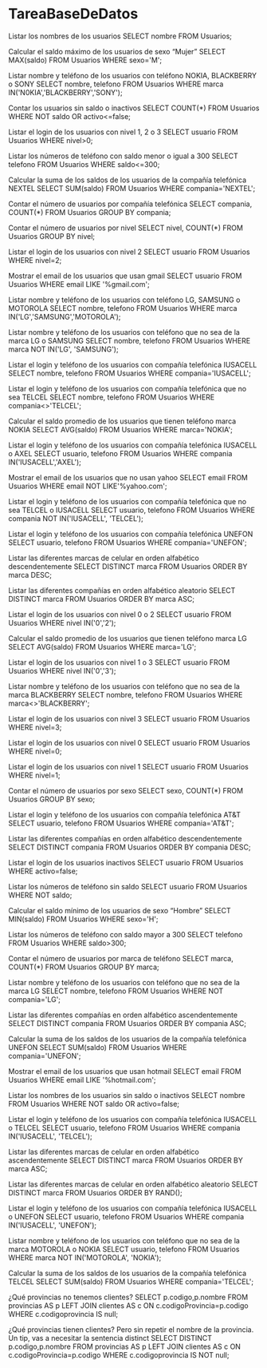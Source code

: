 # TareaBaseDeDatos
Listar los nombres de los usuarios
    SELECT nombre FROM Usuarios;

Calcular el saldo máximo de los usuarios de sexo “Mujer”
    SELECT MAX(saldo) FROM Usuarios WHERE sexo='M';

Listar nombre y teléfono de los usuarios con teléfono NOKIA, BLACKBERRY o SONY
    SELECT nombre, telefono FROM Usuarios WHERE marca IN('N0KIA','BLACKBERRY','SONY');

Contar los usuarios sin saldo o inactivos
    SELECT COUNT(*) FROM Usuarios WHERE NOT saldo OR activo<=false;

Listar el login de los usuarios con nivel 1, 2 o 3
    SELECT usuario FROM Usuarios WHERE nivel>0;

Listar los números de teléfono con saldo menor o igual a 300
    SELECT telefono FROM Usuarios WHERE saldo<=300;

Calcular la suma de los saldos de los usuarios de la compañía telefónica NEXTEL
    SELECT SUM(saldo) FROM Usuarios WHERE compania='NEXTEL';

Contar el número de usuarios por compañía telefónica
    SELECT compania, COUNT(*) FROM Usuarios GROUP BY compania;

Contar el número de usuarios por nivel
    SELECT nivel, COUNT(*) FROM Usuarios GROUP BY nivel;

Listar el login de los usuarios con nivel 2
    SELECT usuario FROM Usuarios WHERE nivel=2;

Mostrar el email de los usuarios que usan gmail
    SELECT usuario FROM Usuarios WHERE email LIKE '%gmail.com';

Listar nombre y teléfono de los usuarios con teléfono LG, SAMSUNG o MOTOROLA
    SELECT nombre, telefono FROM Usuarios WHERE marca IN('LG','SAMSUNG','MOTOROLA');

Listar nombre y teléfono de los usuarios con teléfono que no sea de la marca LG o SAMSUNG
    SELECT nombre, telefono FROM Usuarios WHERE marca NOT IN('LG', 'SAMSUNG');

Listar el login y teléfono de los usuarios con compañía telefónica IUSACELL
    SELECT nombre, telefono FROM Usuarios WHERE compania='IUSACELL';

Listar el login y teléfono de los usuarios con compañía telefónica que no sea TELCEL
    SELECT nombre, telefono FROM Usuarios WHERE compania<>'TELCEL';

Calcular el saldo promedio de los usuarios que tienen teléfono marca NOKIA
    SELECT AVG(saldo) FROM Usuarios WHERE marca='NOKIA';

Listar el login y teléfono de los usuarios con compañía telefónica IUSACELL o AXEL
    SELECT usuario, telefono FROM Usuarios WHERE compania IN('IUSACELL','AXEL');

Mostrar el email de los usuarios que no usan yahoo
    SELECT email FROM Usuarios WHERE email NOT LIKE'%yahoo.com';

Listar el login y teléfono de los usuarios con compañía telefónica que no sea TELCEL o IUSACELL
    SELECT usuario, telefono FROM Usuarios WHERE compania NOT IN('IUSACELL', 'TELCEL');

Listar el login y teléfono de los usuarios con compañía telefónica UNEFON
     SELECT usuario, telefono FROM Usuarios WHERE compania='UNEFON';

Listar las diferentes marcas de celular en orden alfabético descendentemente
    SELECT DISTINCT marca FROM Usuarios ORDER BY marca DESC;

Listar las diferentes compañías en orden alfabético aleatorio
    SELECT DISTINCT marca FROM Usuarios ORDER BY marca ASC;

Listar el login de los usuarios con nivel 0 o 2
    SELECT usuario FROM Usuarios WHERE nivel IN('0','2');

Calcular el saldo promedio de los usuarios que tienen teléfono marca LG
    SELECT AVG(saldo) FROM Usuarios WHERE marca='LG';

Listar el login de los usuarios con nivel 1 o 3
    SELECT usuario FROM Usuarios WHERE nivel IN('0','3');

Listar nombre y teléfono de los usuarios con teléfono que no sea de la marca BLACKBERRY
    SELECT nombre, telefono FROM Usuarios WHERE marca<>'BLACKBERRY';

Listar el login de los usuarios con nivel 3
    SELECT usuario FROM Usuarios WHERE nivel=3;

Listar el login de los usuarios con nivel 0
    SELECT usuario FROM Usuarios WHERE nivel=0;

Listar el login de los usuarios con nivel 1
    SELECT usuario FROM Usuarios WHERE nivel=1;

Contar el número de usuarios por sexo
    SELECT sexo, COUNT(*) FROM Usuarios GROUP BY sexo;

Listar el login y teléfono de los usuarios con compañía telefónica AT&T
     SELECT usuario, telefono FROM Usuarios WHERE compania='AT&T';

Listar las diferentes compañías en orden alfabético descendentemente
    SELECT DISTINCT compania FROM Usuarios ORDER BY compania DESC;

Listar el login de los usuarios inactivos
    SELECT usuario FROM Usuarios WHERE activo=false;

Listar los números de teléfono sin saldo
    SELECT usuario FROM Usuarios WHERE NOT saldo;

Calcular el saldo mínimo de los usuarios de sexo “Hombre”
    SELECT MIN(saldo) FROM Usuarios WHERE sexo='H';

Listar los números de teléfono con saldo mayor a 300
    SELECT telefono FROM Usuarios WHERE saldo>300;

Contar el número de usuarios por marca de teléfono
    SELECT marca, COUNT(*) FROM Usuarios GROUP BY marca;

Listar nombre y teléfono de los usuarios con teléfono que no sea de la marca LG
    SELECT nombre, telefono FROM Usuarios WHERE NOT compania='LG';

Listar las diferentes compañías en orden alfabético ascendentemente
    SELECT DISTINCT compania FROM Usuarios ORDER BY compania ASC;

Calcular la suma de los saldos de los usuarios de la compañía telefónica UNEFON
    SELECT SUM(saldo) FROM Usuarios WHERE compania='UNEFON';

Mostrar el email de los usuarios que usan hotmail
    SELECT email FROM Usuarios WHERE email LIKE '%hotmail.com';

Listar los nombres de los usuarios sin saldo o inactivos
    SELECT nombre FROM Usuarios WHERE NOT saldo OR activo=false;

Listar el login y teléfono de los usuarios con compañía telefónica IUSACELL o TELCEL
    SELECT usuario, telefono FROM Usuarios WHERE compania IN('IUSACELL', 'TELCEL');

Listar las diferentes marcas de celular en orden alfabético ascendentemente
    SELECT DISTINCT marca FROM Usuarios ORDER BY marca ASC;

Listar las diferentes marcas de celular en orden alfabético aleatorio
    SELECT DISTINCT marca FROM Usuarios ORDER BY RAND();

Listar el login y teléfono de los usuarios con compañía telefónica IUSACELL o UNEFON
    SELECT usuario, telefono FROM Usuarios WHERE compania IN('IUSACELL', 'UNEFON');

Listar nombre y teléfono de los usuarios con teléfono que no sea de la marca MOTOROLA o NOKIA
    SELECT usuario, telefono FROM Usuarios WHERE marca NOT IN('MOTOROLA', 'NOKIA');

Calcular la suma de los saldos de los usuarios de la compañía telefónica TELCEL
    SELECT SUM(saldo) FROM Usuarios WHERE compania='TELCEL';





¿Qué provincias no tenemos clientes?
    SELECT p.codigo,p.nombre FROM provincias AS p
    LEFT JOIN clientes AS c
    ON c.codigoProvincia=p.codigo
    WHERE c.codigoprovincia IS null;
  
  ¿Qué provincias tienen clientes? Pero sin repetir el nombre de la provincia. Un tip, vas a necesitar la sentencia distinct
    SELECT DISTINCT p.codigo,p.nombre FROM provincias AS p
    LEFT JOIN clientes AS c
    ON c.codigoProvincia=p.codigo
    WHERE c.codigoprovincia IS NOT null;
